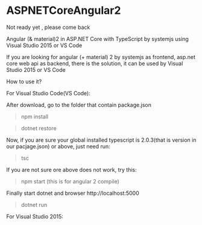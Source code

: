 # ASPNETCoreAngular2
Not ready yet , please come back














Angular (& material)2 in ASP.NET Core with TypeScript by systemjs using Visual Studio 2015 or VS Code

If you are looking for angular (+ material) 2 by systemjs as frontend, asp.net core web api as backend, there is the solution, it can be used by Visual Studio 2015 or VS Code

How to use it?


For Visual Studio Code(VS Code):

After download, go to the folder that contain package.json

>npm install

>dotnet restore

Now, if you are sure your global installed typescript is 2.0.3(that is version in our pacjage.json) or above, just need run:

>tsc

If you are not sure ore above does not work, try this:
> npm start  (this is for angular 2 compile)

Finally start dotnet and browser http://localhost:5000
>dotnet run



For Visual Studio 2015:

